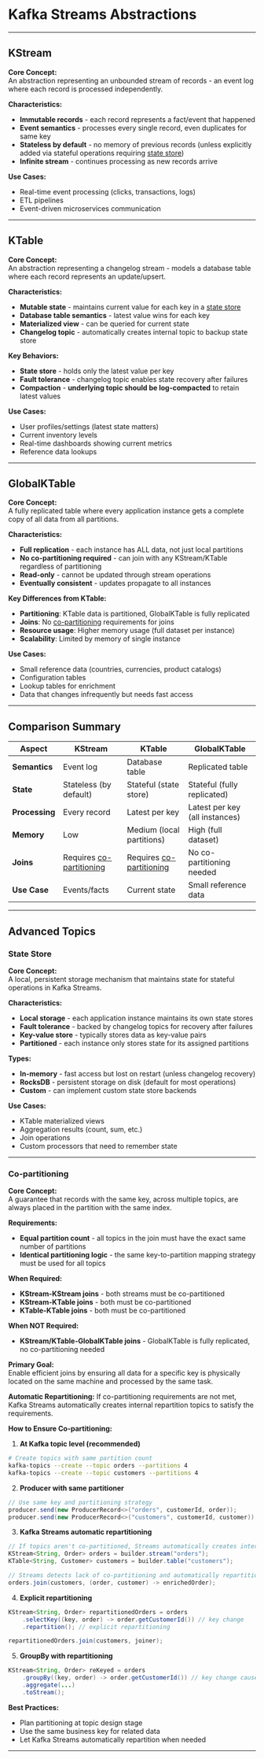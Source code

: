 # Kafka Streams Abstractions

--------------------------------------------------------------------
## KStream

**Core Concept:**  
An abstraction representing an unbounded stream of records - an event log where each record is processed independently.

**Characteristics:**
- **Immutable records** - each record represents a fact/event that happened
- **Event semantics** - processes every single record, even duplicates for same key
- **Stateless by default** - no memory of previous records (unless explicitly added via stateful operations requiring [state store](#state-store))
- **Infinite stream** - continues processing as new records arrive

**Use Cases:**
- Real-time event processing (clicks, transactions, logs)
- ETL pipelines
- Event-driven microservices communication

--------------------------------------------------------------------
## KTable

**Core Concept:**  
An abstraction representing a changelog stream - models a database table where each record represents an update/upsert.

**Characteristics:**
- **Mutable state** - maintains current value for each key in a [state store](#state-store)
- **Database table semantics** - latest value wins for each key
- **Materialized view** - can be queried for current state
- **Changelog topic** - automatically creates internal topic to backup state store

**Key Behaviors:**
- **State store** - holds only the latest value per key
- **Fault tolerance** - changelog topic enables state recovery after failures
- **Compaction** - **underlying topic should be log-compacted** to retain latest values

**Use Cases:**
- User profiles/settings (latest state matters)
- Current inventory levels
- Real-time dashboards showing current metrics
- Reference data lookups

--------------------------------------------------------------------
## GlobalKTable

**Core Concept:**  
A fully replicated table where every application instance gets a complete copy of all data from all partitions.

**Characteristics:**
- **Full replication** - each instance has ALL data, not just local partitions
- **No co-partitioning required** - can join with any KStream/KTable regardless of partitioning
- **Read-only** - cannot be updated through stream operations
- **Eventually consistent** - updates propagate to all instances

**Key Differences from KTable:**
- **Partitioning**: KTable data is partitioned, GlobalKTable is fully replicated
- **Joins**: No [co-partitioning](#co-partitioning) requirements for joins
- **Resource usage**: Higher memory usage (full dataset per instance)
- **Scalability**: Limited by memory of single instance

**Use Cases:**
- Small reference data (countries, currencies, product catalogs)
- Configuration tables
- Lookup tables for enrichment
- Data that changes infrequently but needs fast access

--------------------------------------------------------------------
## Comparison Summary

| Aspect | KStream | KTable | GlobalKTable |
|--------|---------|---------|--------------|
| **Semantics** | Event log | Database table | Replicated table |
| **State** | Stateless (by default) | Stateful (state store) | Stateful (fully replicated) |
| **Processing** | Every record | Latest per key | Latest per key (all instances) |
| **Memory** | Low | Medium (local partitions) | High (full dataset) |
| **Joins** | Requires [co-partitioning](#co-partitioning) | Requires [co-partitioning](#co-partitioning) | No co-partitioning needed |
| **Use Case** | Events/facts | Current state | Small reference data |

--------------------------------------------------------------------

## Advanced Topics

### State Store

**Core Concept:**  
A local, persistent storage mechanism that maintains state for stateful operations in Kafka Streams.

**Characteristics:**
- **Local storage** - each application instance maintains its own state stores
- **Fault tolerance** - backed by changelog topics for recovery after failures
- **Key-value store** - typically stores data as key-value pairs
- **Partitioned** - each instance only stores state for its assigned partitions

**Types:**
- **In-memory** - fast access but lost on restart (unless changelog recovery)
- **RocksDB** - persistent storage on disk (default for most operations)
- **Custom** - can implement custom state store backends

**Use Cases:**
- KTable materialized views
- Aggregation results (count, sum, etc.)
- Join operations
- Custom processors that need to remember state

--------------------------------------------------------------------
### Co-partitioning

**Core Concept:**  
A guarantee that records with the same key, across multiple topics, are always placed in the partition with the same index.

**Requirements:**
- **Equal partition count** - all topics in the join must have the exact same number of partitions
- **Identical partitioning logic** - the same key-to-partition mapping strategy must be used for all topics

**When Required:**
- **KStream-KStream joins** - both streams must be co-partitioned
- **KStream-KTable joins** - both must be co-partitioned  
- **KTable-KTable joins** - both must be co-partitioned

**When NOT Required:**
- **KStream/KTable-GlobalKTable joins** - GlobalKTable is fully replicated, no co-partitioning needed

**Primary Goal:**  
Enable efficient joins by ensuring all data for a specific key is physically located on the same machine and processed by the same task.

**Automatic Repartitioning:**
If co-partitioning requirements are not met, Kafka Streams automatically creates internal repartition topics to satisfy the requirements.

**How to Ensure Co-partitioning:**

1. **At Kafka topic level (recommended)**
```bash
# Create topics with same partition count
kafka-topics --create --topic orders --partitions 4
kafka-topics --create --topic customers --partitions 4
```

2. **Producer with same partitioner**
```java
// Use same key and partitioning strategy
producer.send(new ProducerRecord<>("orders", customerId, order));
producer.send(new ProducerRecord<>("customers", customerId, customer));
```

3. **Kafka Streams automatic repartitioning**
```java
// If topics aren't co-partitioned, Streams automatically creates internal repartition topics
KStream<String, Order> orders = builder.stream("orders");
KTable<String, Customer> customers = builder.table("customers");

// Streams detects lack of co-partitioning and automatically repartitions
orders.join(customers, (order, customer) -> enrichedOrder);
```

4. **Explicit repartitioning**
```java
KStream<String, Order> repartitionedOrders = orders
    .selectKey((key, order) -> order.getCustomerId()) // key change
    .repartition(); // explicit repartitioning

repartitionedOrders.join(customers, joiner);
```

5. **GroupBy with repartitioning**
```java
KStream<String, Order> reKeyed = orders
    .groupBy((key, order) -> order.getCustomerId()) // key change causes repartitioning
    .aggregate(...)
    .toStream();
```

**Best Practices:**
- Plan partitioning at topic design stage
- Use the same business key for related data
- Let Kafka Streams automatically repartition when needed

--------------------------------------------------------------------